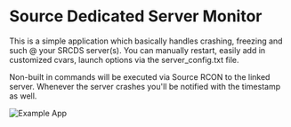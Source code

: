 # Source Dedicated Server Monitor
This is a simple application which basically handles crashing, freezing and such @ your SRCDS server(s).
You can manually restart, easily add in customized cvars, launch options via the server_config.txt file.

Non-built in commands will be executed via Source RCON to the linked server.
Whenever the server crashes you'll be notified with the timestamp as well.

![Example App](https://i.imgur.com/J4QHwKI.png)